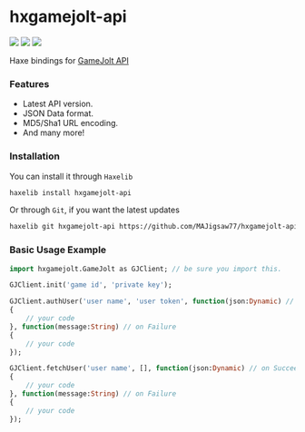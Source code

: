 # hxgamejolt-api

![](https://img.shields.io/github/repo-size/MAJigsaw77/hxgamejolt) ![](https://badgen.net/github/open-issues/MAJigsaw77/hxgamejolt) ![](https://badgen.net/badge/license/MIT/green)

Haxe bindings for [GameJolt API](https://gamejolt.com/game-api)

### Features
* Latest API version.
* JSON Data format.
* MD5/Sha1 URL encoding.
* And many more!

### Installation

You can install it through `Haxelib`
```bash
haxelib install hxgamejolt-api
```
Or through `Git`, if you want the latest updates
```bash
haxelib git hxgamejolt-api https://github.com/MAJigsaw77/hxgamejolt-api.git
```

### Basic Usage Example

```haxe
import hxgamejolt.GameJolt as GJClient; // be sure you import this.

GJClient.init('game id', 'private key');

GJClient.authUser('user name', 'user token', function(json:Dynamic) // on Succeed
{
	// your code
}, function(message:String) // on Failure
{
	// your code
});

GJClient.fetchUser('user name', [], function(json:Dynamic) // on Succeed
{
	// your code
}, function(message:String) // on Failure
{
	// your code
});
```
